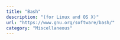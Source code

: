 ```yaml
---
title: "Bash"
description: "(for Linux and OS X)"
url: "https://www.gnu.org/software/bash/"
category: "Miscellaneous"
---
```

